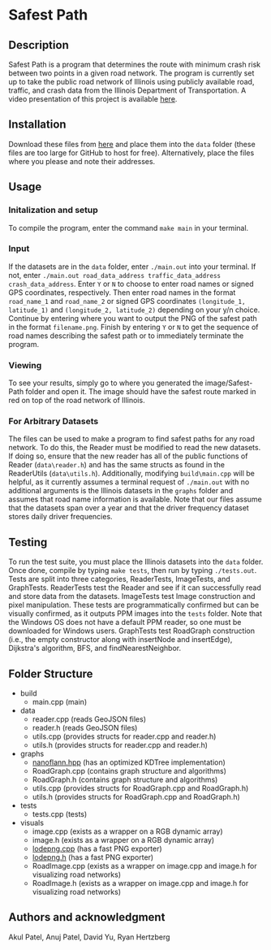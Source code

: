 # Safest Path

## Description
Safest Path is a program that determines the route with minimum crash risk between two points in a given road network. The program is currently set up to take the public road network of Illinois using publicly available road, traffic, and crash data from the Illinois Department of Transportation. A video presentation of this project is available [here](https://drive.google.com/file/d/1FroIueaUP0PKV_-mkb2YUuGaAHLHFwOq/view?usp=share_link).

## Installation
Download these files from [here](https://drive.google.com/drive/folders/1WS6gePORfkNFFUgHZT6UJieiOhNokvcF?usp=share_link) and place them into the `data` folder (these files are too large for GitHub to host for free). Alternatively, place the files where you please and note their addresses.

## Usage
### Initalization and setup
To compile the program, enter the command `make main` in your terminal. 

### Input
If the datasets are in the `data` folder, enter `./main.out` into your terminal. If not, enter `./main.out road_data_address traffic_data_address crash_data_address`. Enter `Y` or `N` to choose to enter road names or signed GPS coordinates, respectively. Then enter road names in the format `road_name_1` and `road_name_2` or signed GPS coordinates `(longitude_1, latitude_1)` and `(longitude_2, latitude_2)` depending on your y/n choice. Continue by entering where you want to output the PNG of the safest path in the format `filename.png`. Finish by entering `Y` or `N` to get the sequence of road names describing the safest path or to immediately terminate the program. 

### Viewing
To see your results, simply go to where you generated the image/Safest-Path folder and open it. The image should have the safest route marked in red on top of the road network of Illinois.

### For Arbitrary Datasets
The files can be used to make a program to find safest paths for any road network. To do this, the Reader must be modified to read the new datasets. If doing so, ensure that the new reader has all of the public functions of Reader (`data\reader.h`) and has the same structs as found in the ReaderUtils (`data\utils.h`). Additionally, modifying `build\main.cpp` will be helpful, as it currently assumes a terminal request of `./main.out` with no additional arguments is the Illinois datasets in the `graphs` folder and assumes that road name information is available. Note that our files assume that the datasets span over a year and that the driver frequency dataset stores daily driver frequencies.

## Testing
To run the test suite, you must place the Illinois datasets into the `data` folder. Once done, compile by typing `make tests`, then run by typing `./tests.out`. Tests are split into three categories, ReaderTests, ImageTests, and GraphTests. ReaderTests test the Reader and see if it can successfully read and store data from the datasets. ImageTests test Image construction and pixel manipulation. These tests are programmatically confirmed but can be visually confirmed, as it outputs PPM images into the `tests` folder. Note that the Windows OS does not have a default PPM reader, so one must be downloaded for Windows users. GraphTests test RoadGraph construction (i.e., the empty constructor along with insertNode and insertEdge), Dijkstra's algorithm, BFS, and findNearestNeighbor.

## Folder Structure
* build
	* main.cpp (main)
* data
	* reader.cpp (reads GeoJSON files)
	* reader.h (reads GeoJSON files)
	* utils.cpp (provides structs for reader.cpp and reader.h)
	* utils.h (provides structs for reader.cpp and reader.h)
* graphs
	* [nanoflann.hpp](https://github.com/jlblancoc/nanoflann) (has an optimized KDTree implementation)
	* RoadGraph.cpp (contains graph structure and algorithms)
	* RoadGraph.h (contains graph structure and algorithms)
	* utils.cpp (provides structs for RoadGraph.cpp and RoadGraph.h)
	* utils.h (provides structs for RoadGraph.cpp and RoadGraph.h)
* tests
	* tests.cpp (tests)
* visuals
	* image.cpp (exists as a wrapper on a RGB dynamic array)
	* image.h (exists as a wrapper on a RGB dynamic array)
	* [lodepng.cpp](https://github.com/lvandeve/lodepng) (has a fast PNG exporter)
	* [lodepng.h](https://github.com/lvandeve/lodepng) (has a fast PNG exporter)
	* RoadImage.cpp (exists as a wrapper on image.cpp and image.h for visualizing road networks)
	* RoadImage.h (exists as a wrapper on image.cpp and image.h for visualizing road networks)

## Authors and acknowledgment
Akul Patel, Anuj Patel, David Yu, Ryan Hertzberg
